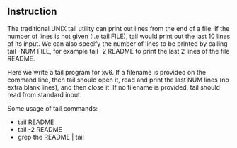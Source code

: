 ## Instruction 

The traditional UNIX tail utility can print out lines from the end of a file. If the number of lines is not given (i.e tail FILE), tail would print out the last 10 lines of its input. We can also specify the number of lines to be printed by calling tail -NUM FILE, for example tail -2 README to print the last 2 lines of the file README.

Here we write a tail program for xv6. If a filename is provided on the command line, then tail should open it, read and print the last NUM lines (no extra blank lines), and then close it. If no filename is provided, tail should read from standard input.

Some usage of tail commands:
- tail README
- tail -2 README
- grep the README | tail